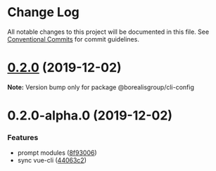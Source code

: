 # Change Log

All notable changes to this project will be documented in this file.
See [Conventional Commits](https://conventionalcommits.org) for commit guidelines.

# [0.2.0](https://github.com/borealisgroup/borealis/tree/master/packages/@borealisgroup/cli-config/compare/@borealisgroup/cli-config@0.2.0-alpha.0...@borealisgroup/cli-config@0.2.0) (2019-12-02)

**Note:** Version bump only for package @borealisgroup/cli-config





# 0.2.0-alpha.0 (2019-12-02)


### Features

* prompt modules ([8f93006](https://github.com/borealisgroup/borealis/tree/master/packages/@borealisgroup/cli-config/commit/8f930065b612e3af8e1b17676aeaa65f0ce30c46))
* sync vue-cli ([44063c2](https://github.com/borealisgroup/borealis/tree/master/packages/@borealisgroup/cli-config/commit/44063c244bca32cca6a224e93467d92c7ee7b67b))
